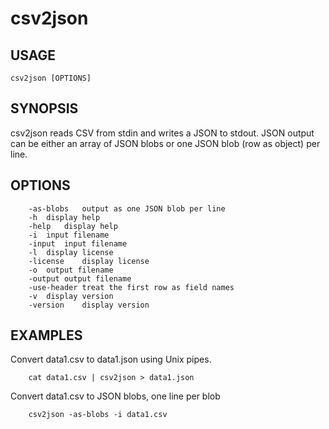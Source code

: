 
# csv2json

## USAGE

    csv2json [OPTIONS]

## SYNOPSIS

csv2json reads CSV from stdin and writes a JSON to stdout. JSON output
can be either an array of JSON blobs or one JSON blob (row as object)
per line.

## OPTIONS

```
	-as-blobs	output as one JSON blob per line
	-h	display help
	-help	display help
	-i	input filename
	-input	input filename
	-l	display license
	-license	display license
	-o	output filename
	-output	output filename
	-use-header	treat the first row as field names
	-v	display version
	-version	display version
```

## EXAMPLES

Convert data1.csv to data1.json using Unix pipes.

```shell
    cat data1.csv | csv2json > data1.json
```

Convert data1.csv to JSON blobs, one line per blob

```shell
    csv2json -as-blobs -i data1.csv
```

